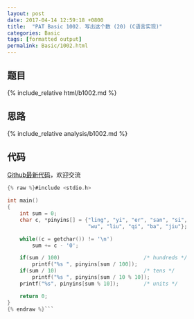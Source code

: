 ```yaml
---
layout: post
date: 2017-04-14 12:59:18 +0800
title:  "PAT Basic 1002. 写出这个数 (20) (C语言实现)"
categories: Basic
tags: [formatted output]
permalink: Basic/1002.html
---
```


## 题目

{% include_relative html/b1002.md %}

## 思路

{% include_relative analysis/b1002.md %}

## 代码

[Github最新代码](https://github.com/OliverLew/PAT/blob/master/PATBasic/1002.c)，欢迎交流

```c
{% raw %}#include <stdio.h>

int main()
{
    int sum = 0;
    char c, *pinyins[] = {"ling", "yi", "er", "san", "si",
                          "wu", "liu", "qi", "ba", "jiu"};

    while((c = getchar()) != '\n')
        sum += c - '0';

    if(sum / 100)                           /* hundreds */
        printf("%s ", pinyins[sum / 100]);
    if(sum / 10)                            /* tens */
        printf("%s ", pinyins[sum / 10 % 10]);
    printf("%s", pinyins[sum % 10]);        /* units */

    return 0;
}
{% endraw %}```
